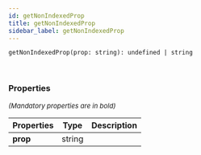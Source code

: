 ```yaml
---
id: getNonIndexedProp
title: getNonIndexedProp
sidebar_label: getNonIndexedProp
---
```


```tsx
getNonIndexedProp(prop: string): undefined | string
```
<br/>



### Properties

<font size="2"><i>(Mandatory properties are in bold)</i></font>

| Properties | Type | Description |
| --------- | ---- | ----------- |
| **prop** | string |  |
